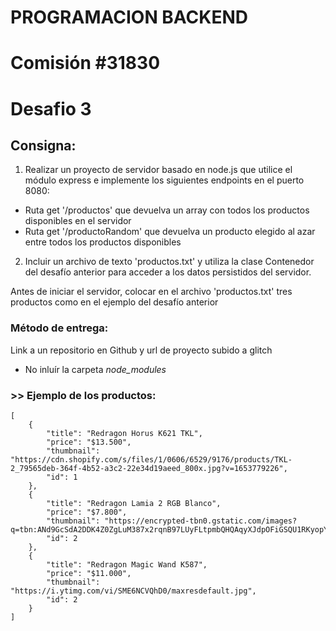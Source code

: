 # PROGRAMACION BACKEND

# Comisión #31830

# Desafio 3

## Consigna:

1. Realizar un proyecto de servidor basado en node.js que utilice el módulo express e implemente los siguientes endpoints en el puerto 8080:

- Ruta get '/productos' que devuelva un array con todos los productos disponibles en el servidor
- Ruta get '/productoRandom' que devuelva un producto elegido al azar entre todos los productos disponibles

2. Incluir un archivo de texto 'productos.txt' y utiliza la clase Contenedor del desafío anterior para acceder a los datos persistidos del servidor.

Antes de iniciar el servidor, colocar en el archivo 'productos.txt' tres productos como en el ejemplo del desafío anterior

### Método de entrega:

Link a un repositorio en Github y url de proyecto subido a glitch

- No inluír la carpeta _node_modules_

### >> Ejemplo de los productos:

    [
        {
    		"title": "Redragon Horus K621 TKL",
            "price": "$13.500",
            "thumbnail": "https://cdn.shopify.com/s/files/1/0606/6529/9176/products/TKL-2_79565deb-364f-4b52-a3c2-22e34d19aeed_800x.jpg?v=1653779226",
            "id": 1
    	},
    	{
    		"title": "Redragon Lamia 2 RGB Blanco",
            "price": "$7.800",
            "thumbnail": "https://encrypted-tbn0.gstatic.com/images?q=tbn:ANd9GcSdA2DDK4Z0ZgLuM387x2rqnB97LUyFLtpmbQHQAqyXJdpOFiGSQU1RKyopY9dOi9h7heA&usqp=CAU",
            "id": 2
    	},
    	{
    		"title": "Redragon Magic Wand K587",
            "price": "$11.000",
            "thumbnail": "https://i.ytimg.com/vi/SME6NCVQhD0/maxresdefault.jpg",
            "id": 2
    	}
    ]
